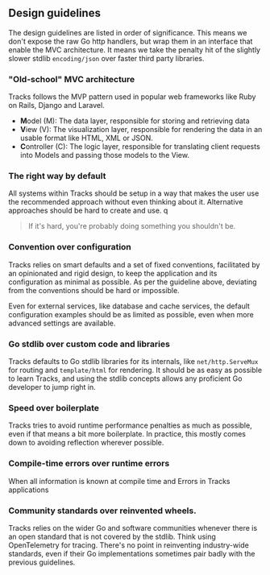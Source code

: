 
## Design guidelines

The design guidelines are listed in order of significance. This means we don't expose the raw Go http handlers, but wrap them in an interface that enable the MVC architecture. It means we take the penalty hit of the slightly slower stdlib `encoding/json` over faster third party libraries.

### "Old-school" MVC architecture

Tracks follows the MVP pattern used in popular web frameworks like Ruby on Rails, Django and Laravel.

* **M**odel (M): The data layer, responsible for storing and retrieving data
* **V**iew (V): The visualization layer, responsible for rendering the data in an usable format like HTML, XML or JSON.
* **C**ontroller (C): The logic layer, responsible for translating client requests into Models and passing those models to the View.

### The right way by default

All systems within Tracks should be setup in a way that makes the user use the recommended approach without even thinking about it. Alternative approaches should be hard to create and use.
q
> If it's hard, you're probably doing something you shouldn't be.

### Convention over configuration

Tracks relies on smart defaults and a set of fixed conventions, facilitated by an opinionated and rigid design, to keep the application and its configuration as minimal as possible. As per the guideline above, deviating from the conventions should be hard or impossible.

Even for external services, like database and cache services, the default configuration examples should be as limited as possible, even when more advanced settings are available.

### Go stdlib over custom code and libraries

Tracks defaults to Go stdlib libraries for its internals, like `net/http.ServeMux` for routing and `template/html` for rendering. It should be as easy as possible to learn Tracks, and using the stdlib concepts allows any proficient Go developer to jump right in.

### Speed over boilerplate

Tracks tries to avoid runtime performance penalties as much as possible, even if that means a bit more boilerplate. In practice, this mostly comes down to avoiding reflection wherever possible. 

### Compile-time errors over runtime errors

When all information is known at compile time and Errors in Tracks applications

### Community standards over reinvented wheels.

Tracks relies on the wider Go and software communities whenever there is an open standard that is not covered by the stdlib. Think using OpenTelemetry for tracing. There's no point in reinventing industry-wide standards, even if their Go implementations sometimes pair badly with the previous guidelines.
